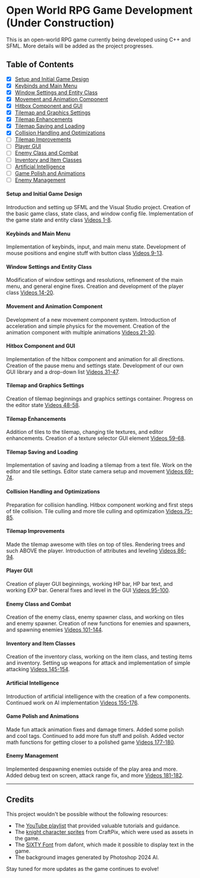 # Open World RPG Game Development (Under Construction)

This is an open-world RPG game currently being developed using C++ and SFML. More details will be added as the project progresses.

## Table of Contents
- [x] [Setup and Initial Game Design](#setup-and-initial-game-design)
- [x] [Keybinds and Main Menu](#keybinds-and-main-menu)
- [x] [Window Settings and Entity Class](#window-settings-and-entity-class)
- [x] [Movement and Animation Component](#movement-and-animation-component)
- [x] [Hitbox Component and GUI](#hitbox-component-and-gui)
- [X] [Tilemap and Graphics Settings](#tilemap-and-graphics-settings)
- [X] [Tilemap Enhancements](#tilemap-enhancements)
- [X] [Tilemap Saving and Loading](#tilemap-saving-and-loading)
- [X] [Collision Handling and Optimizations](#collision-handling-and-optimizations)
- [ ] [Tilemap Improvements](#tilemap-improvements)
- [ ] [Player GUI](#player-gui)
- [ ] [Enemy Class and Combat](#enemy-class-and-combat)
- [ ] [Inventory and Item Classes](#inventory-and-item-classes)
- [ ] [Artificial Intelligence](#artificial-intelligence)
- [ ] [Game Polish and Animations](#game-polish-and-animations)
- [ ] [Enemy Management](#enemy-management)

#### Setup and Initial Game Design
Introduction and setting up SFML and the Visual Studio project. Creation of the basic game class, state class, and window config file. Implementation of the game state and entity class [Videos 1-8](https://www.youtube.com/watch?v=IdKZpv6xqdw&list=PL6xSOsbVA1ebkU66okpi-KViAO8_9DJKg&index=1).

#### Keybinds and Main Menu
Implementation of keybinds, input, and main menu state. Development of mouse positions and engine stuff with button class [Videos 9-13](https://www.youtube.com/watch?v=dzj3iPw36as&list=PL6xSOsbVA1ebkU66okpi-KViAO8_9DJKg&index=9).

#### Window Settings and Entity Class
Modification of window settings and resolutions, refinement of the main menu, and general engine fixes. Creation and development of the player class [Videos 14-20](https://www.youtube.com/watch?v=VFJd2sRZu5k&list=PL6xSOsbVA1ebkU66okpi-KViAO8_9DJKg&index=14).

#### Movement and Animation Component
Development of a new movement component system. Introduction of acceleration and simple physics for the movement. Creation of the animation component with multiple animations [Videos 21-30](https://www.youtube.com/watch?v=jzDF4GHdpgI&list=PL6xSOsbVA1ebkU66okpi-KViAO8_9DJKg&index=21).

#### Hitbox Component and GUI
Implementation of the hitbox component and animation for all directions. Creation of the pause menu and settings state. Development of our own GUI library and a drop-down list [Videos 31-47](https://www.youtube.com/watch?v=kYzs-jPuMhk&list=PL6xSOsbVA1ebkU66okpi-KViAO8_9DJKg&index=31).

#### Tilemap and Graphics Settings
Creation of tilemap beginnings and graphics settings container. Progress on the editor state [Videos 48-58](https://www.youtube.com/watch?v=wjIqS9eW0c4&list=PL6xSOsbVA1ebkU66okpi-KViAO8_9DJKg&index=48).

#### Tilemap Enhancements
Addition of tiles to the tilemap, changing tile textures, and editor enhancements. Creation of a texture selector GUI element [Videos 59-68](https://www.youtube.com/watch?v=kwd_AVCkvXE&list=PL6xSOsbVA1ebkU66okpi-KViAO8_9DJKg&index=59).

#### Tilemap Saving and Loading
Implementation of saving and loading a tilemap from a text file. Work on the editor and tile settings. Editor state camera setup and movement [Videos 69-74](https://www.youtube.com/watch?v=fvZftioj6lY&list=PL6xSOsbVA1ebkU66okpi-KViAO8_9DJKg&index=69).

#### Collision Handling and Optimizations
Preparation for collision handling. Hitbox component working and first steps of tile collision. Tile culling and more tile culling and optimization [Videos 75-85](https://www.youtube.com/watch?v=kaancMZU3V4&list=PL6xSOsbVA1ebkU66okpi-KViAO8_9DJKg&index=75).

#### Tilemap Improvements
Made the tilemap awesome with tiles on top of tiles. Rendering trees and such ABOVE the player. Introduction of attributes and leveling [Videos 86-94](https://www.youtube.com/watch?v=b8c1xgo5RoQ&list=PL6xSOsbVA1ebkU66okpi-KViAO8_9DJKg&index=86).

#### Player GUI
Creation of player GUI beginnings, working HP bar, HP bar text, and working EXP bar. General fixes and level in the GUI [Videos 95-100](https://www.youtube.com/watch?v=Mclc9LqzcIM&list=PL6xSOsbVA1ebkU66okpi-KViAO8_9DJKg&index=95).

#### Enemy Class and Combat
Creation of the enemy class, enemy spawner class, and working on tiles and enemy spawner. Creation of new functions for enemies and spawners, and spawning enemies [Videos 101-144](https://www.youtube.com/watch?v=DLIFibLuXmI&list=PL6xSOsbVA1ebkU66okpi-KViAO8_9DJKg&index=101).

#### Inventory and Item Classes
Creation of the inventory class, working on the item class, and testing items and inventory. Setting up weapons for attack and implementation of simple attacking [Videos 145-154](https://www.youtube.com/watch?v=G970OaamTSs&list=PL6xSOsbVA1ebkU66okpi-KViAO8_9DJKg&index=145).

#### Artificial Intelligence
Introduction of artificial intelligence with the creation of a few components. Continued work on AI implementation [Videos 155-176](https://www.youtube.com/watch?v=WGGhr4ZcNAc&list=PL6xSOsbVA1ebkU66okpi-KViAO8_9DJKg&index=155).

#### Game Polish and Animations
Made fun attack animation fixes and damage timers. Added some polish and cool tags. Continued to add more fun stuff and polish. Added vector math functions for getting closer to a polished game [Videos 177-180](https://www.youtube.com/watch?v=gBLt60VmTnw&list=PL6xSOsbVA1ebkU66okpi-KViAO8_9DJKg&index=177).

#### Enemy Management
Implemented despawning enemies outside of the play area and more. Added debug text on screen, attack range fix, and more [Videos 181-182](https://www.youtube.com/watch?v=1vfhlozfCRk&list=PL6xSOsbVA1ebkU66okpi-KViAO8_9DJKg&index=181).


---


## Credits

This project wouldn't be possible without the following resources:

- The [YouTube playlist](https://www.youtube.com/watch?v=IdKZpv6xqdw&list=PL6xSOsbVA1ebkU66okpi-KViAO8_9DJKg&index=1) that provided valuable tutorials and guidance.
- The [knight character sprites](https://craftpix.net/freebies/free-knight-character-sprites-pixel-art/?num=1&count=49&sq=knigth&pos=3) from CraftPix, which were used as assets in the game.
- The [SIXTY Font]( https://www.dafont.com/sixty.font?fpp=200&l[]=10&l[]=1&text=Game) from dafont, which made it possible to display text in the game.
- The background images generated by Photoshop 2024 AI.

Stay tuned for more updates as the game continues to evolve!

